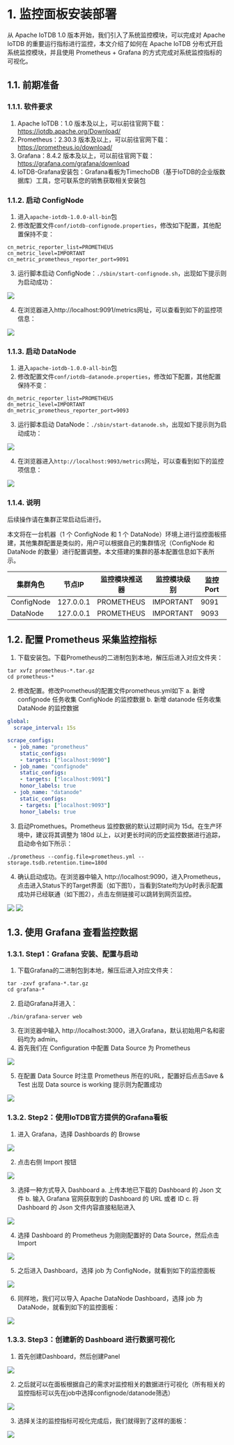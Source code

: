 <!--

    Licensed to the Apache Software Foundation (ASF) under one
    or more contributor license agreements.  See the NOTICE file
    distributed with this work for additional information
    regarding copyright ownership.  The ASF licenses this file
    to you under the Apache License, Version 2.0 (the
    "License"); you may not use this file except in compliance
    with the License.  You may obtain a copy of the License at
    
        http://www.apache.org/licenses/LICENSE-2.0
    
    Unless required by applicable law or agreed to in writing,
    software distributed under the License is distributed on an
    "AS IS" BASIS, WITHOUT WARRANTIES OR CONDITIONS OF ANY
    KIND, either express or implied.  See the License for the
    specific language governing permissions and limitations
    under the License.

-->

# 1. 监控面板安装部署
从 Apache IoTDB 1.0 版本开始，我们引入了系统监控模块，可以完成对 Apache IoTDB 的重要运行指标进行监控，本文介绍了如何在 Apache IoTDB 分布式开启系统监控模块，并且使用 Prometheus  + Grafana 的方式完成对系统监控指标的可视化。

## 1.1. 前期准备

### 1.1.1. 软件要求

1. Apache IoTDB：1.0 版本及以上，可以前往官网下载：https://iotdb.apache.org/Download/
2. Prometheus：2.30.3 版本及以上，可以前往官网下载：https://prometheus.io/download/
3. Grafana：8.4.2 版本及以上，可以前往官网下载：https://grafana.com/grafana/download
4. IoTDB-Grafana安装包：Grafana看板为TimechoDB（基于IoTDB的企业版数据库）工具，您可联系您的销售获取相关安装包

### 1.1.2. 启动 ConfigNode
1. 进入`apache-iotdb-1.0.0-all-bin`包
2. 修改配置文件`conf/iotdb-confignode.properties`，修改如下配置，其他配置保持不变：

```properties
cn_metric_reporter_list=PROMETHEUS
cn_metric_level=IMPORTANT
cn_metric_prometheus_reporter_port=9091
```

3. 运行脚本启动 ConfigNode：`./sbin/start-confignode.sh`，出现如下提示则为启动成功：

![](https://spricoder.oss-cn-shanghai.aliyuncs.com/Apache%20IoTDB/metric/cluster-introduce/1.png)

4. 在浏览器进入http://localhost:9091/metrics网址，可以查看到如下的监控项信息：

![](https://spricoder.oss-cn-shanghai.aliyuncs.com/Apache%20IoTDB/metric/cluster-introduce/2.png)

### 1.1.3. 启动 DataNode
1. 进入`apache-iotdb-1.0.0-all-bin`包
2. 修改配置文件`conf/iotdb-datanode.properties`，修改如下配置，其他配置保持不变：

```properties
dn_metric_reporter_list=PROMETHEUS
dn_metric_level=IMPORTANT
dn_metric_prometheus_reporter_port=9093
```

3. 运行脚本启动 DataNode：`./sbin/start-datanode.sh`，出现如下提示则为启动成功：

![](https://spricoder.oss-cn-shanghai.aliyuncs.com/Apache%20IoTDB/metric/cluster-introduce/3.png)

4. 在浏览器进入`http://localhost:9093/metrics`网址，可以查看到如下的监控项信息：

![](https://spricoder.oss-cn-shanghai.aliyuncs.com/Apache%20IoTDB/metric/cluster-introduce/4.png)

### 1.1.4. 说明

后续操作请在集群正常启动后进行。

本文将在一台机器（1 个 ConfigNode 和 1 个 DataNode）环境上进行监控面板搭建，其他集群配置是类似的，用户可以根据自己的集群情况（ConfigNode 和 DataNode 的数量）进行配置调整。本文搭建的集群的基本配置信息如下表所示。

| 集群角色   | 节点IP    | 监控模块推送器 | 监控模块级别 | 监控 Port |
| ---------- | --------- | -------------- | ------------ | --------- |
| ConfigNode | 127.0.0.1 | PROMETHEUS     | IMPORTANT    | 9091      |
| DataNode   | 127.0.0.1 | PROMETHEUS     | IMPORTANT    | 9093      |

## 1.2. 配置 Prometheus 采集监控指标

1. 下载安装包。下载Prometheus的二进制包到本地，解压后进入对应文件夹：

```Shell
tar xvfz prometheus-*.tar.gz
cd prometheus-*
```

2. 修改配置。修改Prometheus的配置文件prometheus.yml如下
   a. 新增 confignode 任务收集 ConfigNode 的监控数据
   b. 新增 datanode 任务收集 DataNode 的监控数据

```YAML
global:
  scrape_interval: 15s

scrape_configs:
  - job_name: "prometheus"
    static_configs:
    - targets: ["localhost:9090"]
  - job_name: "confignode"
    static_configs:
    - targets: ["localhost:9091"]
    honor_labels: true
  - job_name: "datanode"
    static_configs:
    - targets: ["localhost:9093"]
    honor_labels: true
```

3. 启动Promethues。Prometheus 监控数据的默认过期时间为 15d。在生产环境中，建议将其调整为 180d 以上，以对更长时间的历史监控数据进行追踪，启动命令如下所示：

```Shell
./prometheus --config.file=prometheus.yml --storage.tsdb.retention.time=180d
```

4. 确认启动成功。在浏览器中输入 http://localhost:9090，进入Prometheus，点击进入Status下的Target界面（如下图1），当看到State均为Up时表示配置成功并已经联通（如下图2），点击左侧链接可以跳转到网页监控。

![](https://alioss.timecho.com/docs/img/1a.PNG)
![](https://alioss.timecho.com/docs/img/2a.PNG)



## 1.3. 使用 Grafana 查看监控数据

### 1.3.1. Step1：Grafana 安装、配置与启动

1. 下载Grafana的二进制包到本地，解压后进入对应文件夹：

```Shell
tar -zxvf grafana-*.tar.gz
cd grafana-*
```

2. 启动Grafana并进入：

```Shell
./bin/grafana-server web 
```

3. 在浏览器中输入 http://localhost:3000，进入Grafana，默认初始用户名和密码均为 admin。
4. 首先我们在 Configuration 中配置 Data Source 为 Prometheus

![](https://alioss.timecho.com/docs/img/3a.png)

5. 在配置 Data Source 时注意 Prometheus 所在的URL，配置好后点击Save & Test 出现 Data source is working 提示则为配置成功

![](https://alioss.timecho.com/docs/img/4a.png)

### 1.3.2. Step2：使用IoTDB官方提供的Grafana看板

1. 进入 Grafana，选择 Dashboards 的 Browse

![](https://alioss.timecho.com/docs/img/5a.png)

2. 点击右侧 Import 按钮

![](https://alioss.timecho.com/docs/img/6a.png)

3. 选择一种方式导入 Dashboard
   a. 上传本地已下载的 Dashboard 的 Json 文件
   b. 输入 Grafana 官网获取到的 Dashboard 的 URL 或者 ID
   c. 将 Dashboard 的 Json 文件内容直接粘贴进入

![](https://alioss.timecho.com/docs/img/7a.png)

4. 选择 Dashboard 的 Prometheus 为刚刚配置好的 Data Source，然后点击 Import

![](https://alioss.timecho.com/docs/img/8a.png)

5. 之后进入 Dashboard，选择 job 为 ConfigNode，就看到如下的监控面板

![](https://alioss.timecho.com/docs/img/9a.png)

6. 同样地，我们可以导入 Apache DataNode Dashboard，选择 job 为 DataNode，就看到如下的监控面板：

![](https://alioss.timecho.com/docs/img/10a.pngA)

### 1.3.3. Step3：创建新的 Dashboard 进行数据可视化

1. 首先创建Dashboard，然后创建Panel

![](https://alioss.timecho.com/docs/img/11a.png)

2. 之后就可以在面板根据自己的需求对监控相关的数据进行可视化（所有相关的监控指标可以先在job中选择confignode/datanode筛选）

![](https://alioss.timecho.com/docs/img/12a.png)

3. 选择关注的监控指标可视化完成后，我们就得到了这样的面板：

![](https://alioss.timecho.com/docs/img/13a.png)